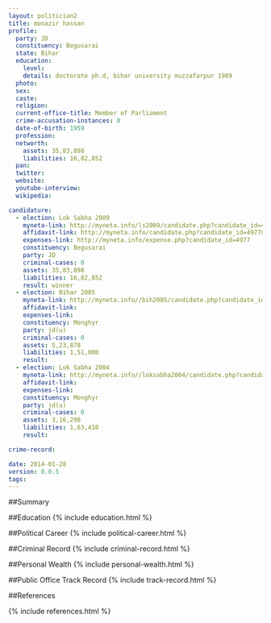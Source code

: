 ```yaml
---
layout: politician2
title: monazir hassan
profile: 
  party: JD
  constituency: Begusarai
  state: Bihar
  education: 
    level: 
    details: doctorate ph.d, bihar university muzzafarpur 1989
  photo: 
  sex: 
  caste: 
  religion: 
  current-office-title: Member of Parliament
  crime-accusation-instances: 0
  date-of-birth: 1959
  profession: 
  networth: 
    assets: 35,83,898
    liabilities: 16,82,852
  pan: 
  twitter: 
  website: 
  youtube-interview: 
  wikipedia: 

candidature: 
  - election: Lok Sabha 2009
    myneta-link: http://myneta.info/ls2009/candidate.php?candidate_id=4977
    affidavit-link: http://myneta.info/candidate.php?candidate_id=4977&scan=original
    expenses-link: http://myneta.info/expense.php?candidate_id=4977
    constituency: Begusarai 
    party: JD
    criminal-cases: 0
    assets: 35,83,898
    liabilities: 16,82,852
    result: winner 
  - election: Bihar 2005
    myneta-link: http://myneta.info//bih2005/candidate.php?candidate_id=251
    affidavit-link: 
    expenses-link: 
    constituency: Monghyr 
    party: jd(u)
    criminal-cases: 0
    assets: 5,23,878
    liabilities: 1,51,000
    result:  
  - election: Lok Sabha 2004
    myneta-link: http://myneta.info//loksabha2004/candidate.php?candidate_id=695
    affidavit-link: 
    expenses-link: 
    constituency: Monghyr 
    party: jd(u)
    criminal-cases: 0
    assets: 3,16,298
    liabilities: 1,63,410
    result:  

crime-record: 

date: 2014-01-28
version: 0.0.5
tags: 
---
```

##Summary


##Education
{% include education.html %}


##Political Career
{% include political-career.html %}


##Criminal Record
{% include criminal-record.html %}


##Personal Wealth
{% include personal-wealth.html %}


##Public Office Track Record
{% include track-record.html %}


##References


{% include references.html %}